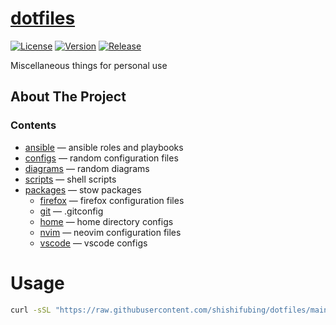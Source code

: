 # [dotfiles][url-repo]

[![License][badge-license]][url-license]
[![Version][badge-version]][url-version]
[![Release][badge-workflow-release]][url-workflow-release]

Miscellaneous things for personal use

## About The Project

### Contents

- [ansible](./ansible/) — ansible roles and playbooks
- [configs](./configs/) — random configuration files
- [diagrams](./diagrams/) — random diagrams
- [scripts](./scripts/) — shell scripts
- [packages](./packages/) — stow packages
  - [firefox](./firefox/) — firefox configuration files
  - [git](./git/) — .gitconfig
  - [home](./home/) — home directory configs
  - [nvim](./nvim/) — neovim configuration files
  - [vscode](./vscode/) — vscode configs

# Usage

<!-- start usage -->

```bash
curl -sSL "https://raw.githubusercontent.com/shishifubing/dotfiles/main/scripts/setup.sh" | bash
```

<!-- end usage -->

[url-repo]: https://github.com/shishifubing/dotfiles
[url-license]: https://github.com/shishifubing/dotfiles/blob/main/LICENSE
[url-workflow-release]: https://github.com/shishifubing/dotfiles/actions/workflows/release.yml
[url-version]: https://github.com/shishifubing/dotfiles/releases/latest
[badge-license]: https://img.shields.io/github/license/shishifubing/dotfiles.svg
[badge-workflow-release]: https://img.shields.io/github/actions/workflow/status/shishifubing/dotfiles/release.yml?branch=main&label=release&logo=github
[badge-version]: https://img.shields.io/github/v/release/shishifubing/dotfiles?label=version
